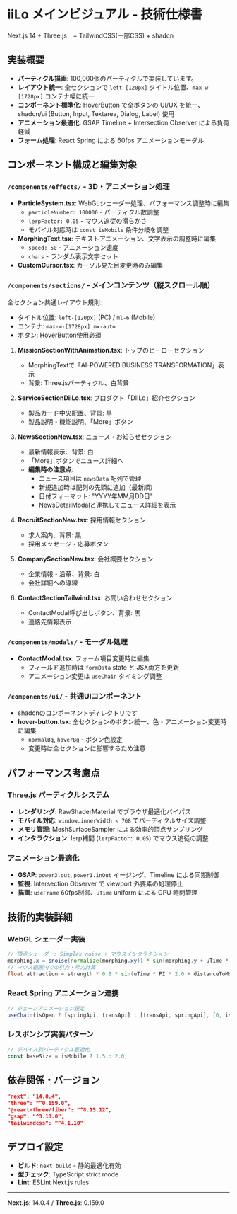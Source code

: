 # iiLo メインビジュアル - 技術仕様書

Next.js 14 + Three.js　+ TailwindCSS(一部CSS) +  shadcn　

## 実装概要

- **パーティクル描画**: 100,000個のパーティクルで実装しています。
- **レイアウト統一**: 全セクションで `left-[120px]` タイトル位置、`max-w-[1728px]` コンテナ幅に統一
- **コンポーネント標準化**: HoverButton で全ボタンの UI/UX を統一、shadcn/ui (Button, Input, Textarea, Dialog, Label) 使用
- **アニメーション最適化**: GSAP Timeline + Intersection Observer による負荷軽減
- **フォーム処理**: React Spring による 60fps アニメーションモーダル

## コンポーネント構成と編集対象

### `/components/effects/` - 3D・アニメーション処理
- **ParticleSystem.tsx**: WebGLシェーダー処理、パフォーマンス調整時に編集
  - `particleNumber: 100000` - パーティクル数調整
  - `lerpFactor: 0.05` - マウス追従の滑らかさ
  - モバイル対応時は `const isMobile` 条件分岐を調整
- **MorphingText.tsx**: テキストアニメーション、文字表示の調整時に編集
  - `speed: 50` - アニメーション速度
  - `chars` - ランダム表示文字セット
- **CustomCursor.tsx**: カーソル見た目変更時のみ編集

### `/components/sections/` - メインコンテンツ（縦スクロール順）
全セクション共通レイアウト規則:
- タイトル位置: `left-[120px]` (PC) / `ml-6` (Mobile)  
- コンテナ: `max-w-[1728px] mx-auto`
- ボタン: HoverButton使用必須

1. **MissionSectionWithAnimation.tsx**: トップのヒーローセクション
   - MorphingTextで「AI-POWERED BUSINESS TRANSFORMATION」表示
   - 背景: Three.jsパーティクル、白背景
   
2. **ServiceSectionDiiLo.tsx**: プロダクト「DIILo」紹介セクション  
   - 製品カード中央配置、背景: 黒
   - 製品説明・機能説明、「More」ボタン
   
3. **NewsSectionNew.tsx**: ニュース・お知らせセクション
   - 最新情報表示、背景: 白
   - 「More」ボタンでニュース詳細へ
   - **編集時の注意点**:
     - ニュース項目は `newsData` 配列で管理
     - 新規追加時は配列の先頭に追加（最新順）
     - 日付フォーマット: "YYYY年MM月DD日"
     - NewsDetailModalと連携してニュース詳細を表示
   
4. **RecruitSectionNew.tsx**: 採用情報セクション
   - 求人案内、背景: 黒
   - 採用メッセージ・応募ボタン
   
5. **CompanySectionNew.tsx**: 会社概要セクション  
   - 企業情報・沿革、背景: 白
   - 会社詳細への導線
   
6. **ContactSectionTailwind.tsx**: お問い合わせセクション
   - ContactModal呼び出しボタン、背景: 黒
   - 連絡先情報表示

### `/components/modals/` - モーダル処理
- **ContactModal.tsx**: フォーム項目変更時に編集
  - フィールド追加時は `formData` state と JSX両方を更新
  - アニメーション変更は `useChain` タイミング調整

### `/components/ui/` - 共通UIコンポーネント  
- shadcnのコンポーネントディレクトリです
- **hover-button.tsx**: 全セクションのボタン統一、色・アニメーション変更時に編集
  - `normalBg`, `hoverBg` - ボタン色設定
  - 変更時は全セクションに影響するため注意

## パフォーマンス考慮点

### Three.js パーティクルシステム
- **レンダリング**: RawShaderMaterial でブラウザ最適化バイパス
- **モバイル対応**: `window.innerWidth < 768` でパーティクルサイズ調整
- **メモリ管理**: MeshSurfaceSampler による効率的頂点サンプリング
- **インタラクション**: lerp補間 (`lerpFactor: 0.05`) でマウス追従の調整

### アニメーション最適化  
- **GSAP**: `power3.out`, `power1.inOut` イージング、Timeline による同期制御
- **監視**: Intersection Observer で viewport 外要素の処理停止
- **描画**: `useFrame` 60fps制御、`uTime` uniform による GPU 時間管理

## 技術的実装詳細

### WebGL シェーダー実装
```glsl
// 頂点シェーダー: Simplex noise + マウスインタラクション
morphing.x = snoise(normalize(morphing.xy)) * sin(morphing.y + uTime * PI);
// マウス範囲内での引力・斥力計算
float attraction = strength * 0.8 * sin(uTime * PI * 2.0 + distanceToMouse);
```

### React Spring アニメーション連携
```typescript
// チェーンアニメーション設定
useChain(isOpen ? [springApi, transApi] : [transApi, springApi], [0, isOpen ? 0.15 : 0.6]);
```

### レスポンシブ実装パターン
```typescript  
// デバイス別パーティクル最適化
const baseSize = isMobile ? 1.5 : 2.0;
```

## 依存関係・バージョン

```json
"next": "14.0.4",
"three": "^0.159.0", 
"@react-three/fiber": "^8.15.12",
"gsap": "^3.13.0",
"tailwindcss": "^4.1.10"
```

## デプロイ設定

- **ビルド**: `next build` - 静的最適化有効
- **型チェック**: TypeScript strict mode
- **Lint**: ESLint Next.js rules

--- 
**Next.js**: 14.0.4 / **Three.js**: 0.159.0